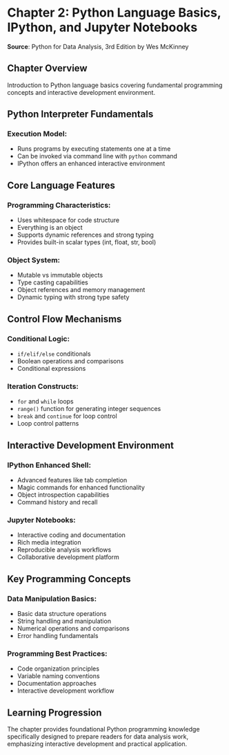 # Chapter 2: Python Language Basics, IPython, and Jupyter Notebooks
**Source**: Python for Data Analysis, 3rd Edition by Wes McKinney

## Chapter Overview
Introduction to Python language basics covering fundamental programming concepts and interactive development environment.

## Python Interpreter Fundamentals

### Execution Model:
- Runs programs by executing statements one at a time
- Can be invoked via command line with `python` command
- IPython offers an enhanced interactive environment

## Core Language Features

### Programming Characteristics:
- Uses whitespace for code structure
- Everything is an object
- Supports dynamic references and strong typing
- Provides built-in scalar types (int, float, str, bool)

### Object System:
- Mutable vs immutable objects
- Type casting capabilities
- Object references and memory management
- Dynamic typing with strong type safety

## Control Flow Mechanisms

### Conditional Logic:
- `if/elif/else` conditionals
- Boolean operations and comparisons
- Conditional expressions

### Iteration Constructs:
- `for` and `while` loops
- `range()` function for generating integer sequences
- `break` and `continue` for loop control
- Loop control patterns

## Interactive Development Environment

### IPython Enhanced Shell:
- Advanced features like tab completion
- Magic commands for enhanced functionality
- Object introspection capabilities
- Command history and recall

### Jupyter Notebooks:
- Interactive coding and documentation
- Rich media integration
- Reproducible analysis workflows
- Collaborative development platform

## Key Programming Concepts

### Data Manipulation Basics:
- Basic data structure operations
- String handling and manipulation
- Numerical operations and comparisons
- Error handling fundamentals

### Programming Best Practices:
- Code organization principles
- Variable naming conventions
- Documentation approaches
- Interactive development workflow

## Learning Progression
The chapter provides foundational Python programming knowledge specifically designed to prepare readers for data analysis work, emphasizing interactive development and practical application.